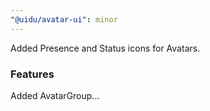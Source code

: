 ```yaml
---
"@uidu/avatar-ui": minor
---
```


Added Presence and Status icons for Avatars.

### Features

Added AvatarGroup...

